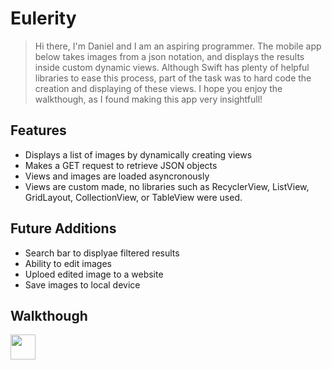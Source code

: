 # Eulerity

> Hi there, I'm Daniel and I am an aspiring programmer. 
> The mobile app below takes images from a json notation,
> and displays the results inside custom dynamic views. 
> Although Swift has plenty of helpful libraries to ease this process,
> part of the task was to hard code the creation and displaying of these views. 
> I hope you enjoy the walkthough, as I found making this app very insightfull!


## Features

- Displays a list of images by dynamically creating views
- Makes a GET request to retrieve JSON objects
- Views and images are loaded asyncronously
- Views are custom made, no libraries such as RecyclerView, ListView, GridLayout, CollectionView, or TableView were used. 

## Future Additions
- Search bar to displyae filtered results
- Ability to edit images
- Uploed edited image to a website
- Save images to local device

## Walkthough
<img src="https://media.giphy.com/media/vFKqnCdLPNOKc/giphy.gif" width="40" height="40" />
